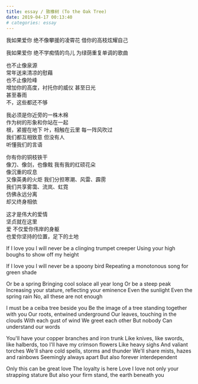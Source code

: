 ```yaml
---
title: essay / 致橡树 (To the Oak Tree)
date: 2019-04-17 00:13:40
# categories: essay
---
```


我如果爱你
绝不像攀援的凌霄花
借你的高枝炫耀自己
 	 
我如果爱你
绝不学痴情的鸟儿
为绿荫重复单调的歌曲	
 	 
也不止像泉源	
常年送来清凉的慰藉	
也不止像险峰	
增加你的高度，衬托你的威仪
甚至日光	
甚至春雨	
不，这些都还不够	
 	 
我必须是你近旁的一株木棉	
作为树的形象和你站在一起	
根，紧握在地下	
叶，相触在云里	
每一阵风吹过	
我们都互相致意	
但没有人	
听懂我们的言语	
 	 
你有你的铜枝铁干	
像刀、像剑，也像戟
我有我的红硕花朵	
像沉重的叹息	
又像英勇的火炬	
我们分担寒潮、风雷、霹雳	
我们共享雾霭、流岚、虹霓	
仿佛永远分离	
却又终身相依	
 	 
这才是伟大的爱情	
坚贞就在这里	
爱
不仅爱你伟岸的身躯	
也爱你坚持的位置，足下的土地	


If I love you 
I will never be a clinging trumpet creeper
Using your high boughs to show off my height

If I love you
I will never be a spoony bird
Repeating a monotonous song for green shade

Or be a spring
Bringing cool solace all year long
Or be a steep peak
Increasing your stature, reflecting your eminence
Even the sunlight
Even the spring rain
No, all these are not enough

I must be a ceiba tree beside you
Be the image of a tree standing together with you
Our roots, entwined underground
Our leaves, touching in the clouds
With each gust of wind
We greet each other
But nobody
Can understand our words

You'll have your copper branches and iron trunk
Like knives, like swords, like halberds, too
I'll have my crimson flowers
Like heavy sighs
And valiant torches
We'll share cold spells, storms and thunder
We'll share mists, hazes and rainbows
Seemingly always apart
But also forever interdependent

Only this can be great love
The loyalty is here
Love
I love not only your strapping stature
But also your firm stand, the earth beneath you


